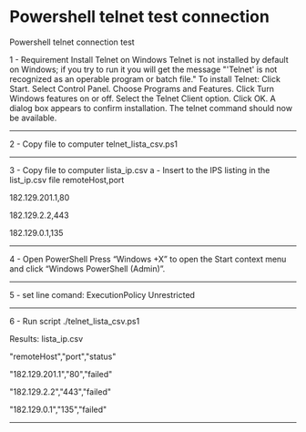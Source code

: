# Powershell telnet test connection
Powershell telnet connection test


 

1 - Requirement
Install Telnet on Windows
Telnet is not installed by default on Windows; if you try to run it you will get the message "'Telnet' is not recognized as an operable program or batch file." To install Telnet:
Click Start.
Select Control Panel.
Choose Programs and Features.
Click Turn Windows features on or off.
Select the Telnet Client option.
Click OK.
A dialog box appears to confirm installation. The telnet command should now be available.


------------------



2 - Copy file to computer telnet_lista_csv.ps1

------------------


3 - Copy file to computer lista_ip.csv
a - Insert to the IPS listing in the list_ip.csv file
remoteHost,port

182.129.201.1,80

182.129.2.2,443

182.129.0.1,135


------------------

4 - Open PowerShell
Press “Windows +X” to open the Start context menu and click “Windows PowerShell (Admin)”.


------------------

5 - set line comand: ExecutionPolicy Unrestricted


------------------

6 - Run script ./telnet_lista_csv.ps1

Results: lista_ip.csv

"remoteHost","port","status"

"182.129.201.1","80","failed"

"182.129.2.2","443","failed"

"182.129.0.1","135","failed"

------------------
